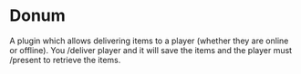 # Donum

A plugin which allows delivering items to a player (whether they are online or offline). You /deliver player and it will save the items and the player must /present to retrieve the items. 
